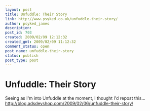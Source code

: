 ```yaml
---
layout: post
title: Unfuddle: Their Story
link: http://www.psyked.co.uk/unfuddle-their-story/
author: psyked_james
description: 
post_id: 703
created: 2009/02/09 12:12:32
created_gmt: 2009/02/09 11:12:32
comment_status: open
post_name: unfuddle-their-story
status: publish
post_type: post
---
```


# Unfuddle: Their Story

Seeing as I'm into Unfuddle at the moment, I thought I'd repost this... <http://blog.adsdevshop.com/2009/02/06/unfuddle-their-story/>